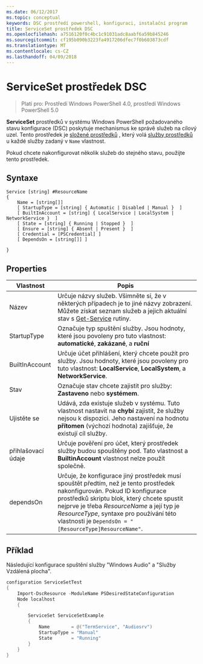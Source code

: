 ```yaml
---
ms.date: 06/12/2017
ms.topic: conceptual
keywords: DSC prostředí powershell, konfiguraci, instalační program
title: ServiceSet prostředek DSC
ms.openlocfilehash: a7516120f0c4bc1c91031adc8aabf6a59b845246
ms.sourcegitcommit: cf195b090b3223fa4917206dfec7f0b603873cdf
ms.translationtype: MT
ms.contentlocale: cs-CZ
ms.lasthandoff: 04/09/2018
---
```

# <a name="dsc-serviceset-resource"></a>ServiceSet prostředek DSC

> Platí pro: Prostředí Windows PowerShell 4.0, prostředí Windows PowerShell 5.0


**ServiceSet** prostředků v systému Windows PowerShell požadovaného stavu konfigurace (DSC) poskytuje mechanismus ke správě služeb na cílový uzel. Tento prostředek je [složené prostředků](authoringResourceComposite.md) , který volá [služby prostředků](serviceResource.md) u každé služby zadaný v `Name` vlastnost.

Pokud chcete nakonfigurovat několik služeb do stejného stavu, použijte tento prostředek.

## <a name="syntax"></a>Syntaxe

```
Service [string] #ResourceName
{
    Name = [string[]]
    [ StartupType = [string] { Automatic | Disabled | Manual }  ]
    [ BuiltInAccount = [string] { LocalService | LocalSystem | NetworkService }  ]
    [ State = [string] { Running | Stopped }  ]
    [ Ensure = [string] { Absent | Present }  ]
    [ Credential = [PSCredential] ]
    [ DependsOn = [string[]] ]

}
```

## <a name="properties"></a>Properties

|  Vlastnost  |  Popis   |
|---|---|
| Název| Určuje názvy služeb. Všimněte si, že v některých případech je to jiné názvy zobrazení. Můžete získat seznam služeb a jejich aktuální stav s [Get-Service](https://technet.microsoft.com/library/hh849804.aspx) rutiny.|
| StartupType| Označuje typ spuštění služby. Jsou hodnoty, které jsou povoleny pro tuto vlastnost: **automatické**, **zakázané**, a **ruční**|
| BuiltInAccount| Určuje účet přihlášení, který chcete použít pro služby. Jsou hodnoty, které jsou povoleny pro tuto vlastnost: **LocalService**, **LocalSystem**, a **NetworkService**.|
| Stav| Označuje stav chcete zajistit pro služby: **Zastaveno** nebo **systémem**.|
| Ujistěte se| Udává, zda existuje služeb v systému. Tuto vlastnost nastavit na **chybí** zajistit, že služby nejsou k dispozici. Jeho nastavení na hodnotu **přítomen** (výchozí hodnota) zajišťuje, že existují cíl služby.|
| přihlašovací údaje| Určuje pověření pro účet, který prostředek služby budou spouštěny pod. Tato vlastnost a **BuiltinAccount** vlastnost nelze použít společně.|
| dependsOn| Určuje, že konfigurace jiný prostředek musí spouštět předtím, než je tento prostředek nakonfigurován. Pokud ID konfigurace prostředků skriptu blok, který chcete spustit nejprve je třeba *ResourceName* a její typ je *ResourceType*, syntaxe pro používání této vlastnosti je `DependsOn = "[ResourceType]ResourceName"`.|



## <a name="example"></a>Příklad

Následující konfigurace spuštění služby "Windows Audio" a "Služby Vzdálená plocha".

```powershell
configuration ServiceSetTest
{
    Import-DscResource -ModuleName PSDesiredStateConfiguration
    Node localhost
    {

        ServiceSet ServiceSetExample
        {
            Name        = @("TermService", "Audiosrv")
            StartupType = "Manual"
            State       = "Running"
        }
    }
}
```